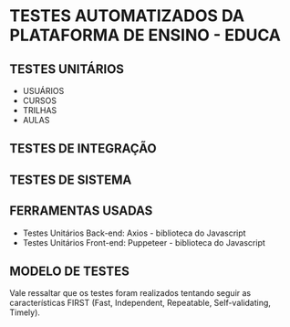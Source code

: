 # TESTES AUTOMATIZADOS DA PLATAFORMA DE ENSINO - EDUCA

## TESTES UNITÁRIOS
  - USUÁRIOS
  - CURSOS
  - TRILHAS
  - AULAS
    
## TESTES DE INTEGRAÇÃO
## TESTES DE SISTEMA

## FERRAMENTAS USADAS
- Testes Unitários Back-end: Axios - biblioteca do Javascript
- Testes Unitários Front-end: Puppeteer - biblioteca do Javascript

## MODELO DE TESTES
Vale ressaltar que os testes foram realizados tentando seguir as características FIRST (Fast, Independent, Repeatable, Self-validating, Timely).
